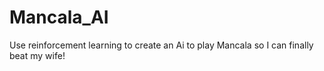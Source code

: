 # Mancala_AI
Use reinforcement learning to create an Ai to play Mancala so I can finally beat my wife!
